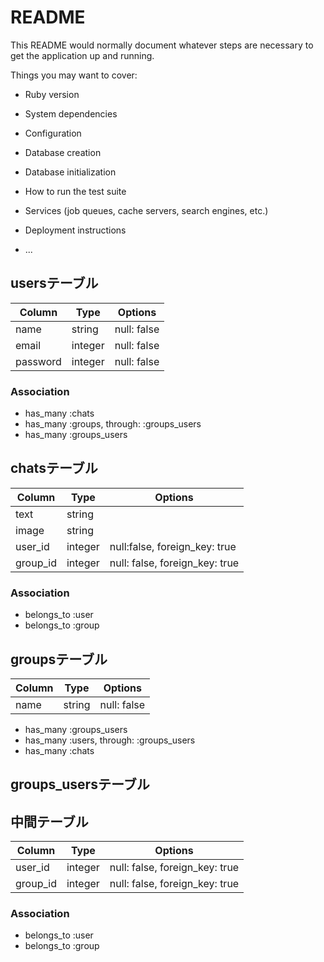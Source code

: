# README

This README would normally document whatever steps are necessary to get the
application up and running.

Things you may want to cover:

* Ruby version

* System dependencies

* Configuration

* Database creation

* Database initialization

* How to run the test suite

* Services (job queues, cache servers, search engines, etc.)

* Deployment instructions

* ...

## usersテーブル
  |Column|Type|Options|
  |------|----|-------|
  |name|string|null: false|
  |email|integer|null: false|
  |password|integer|null: false|

### Association
 - has_many :chats
 - has_many :groups, through: :groups_users
 - has_many :groups_users

 ## chatsテーブル
 |Column|Type|Options|
 |------|----|-------|
 |text|string||
 |image|string||
 |user_id|integer|null:false, foreign_key: true|
 |group_id|integer|null: false, foreign_key: true|

  ### Association
 - belongs_to :user
 - belongs_to :group

 ## groupsテーブル
 Column|Type|Options|
|------|----|-------|
|name|string|null: false|

- has_many :groups_users
- has_many :users, through: :groups_users
- has_many :chats

## groups_usersテーブル
## 中間テーブル

|Column|Type|Options|
|------|----|-------|
|user_id|integer|null: false, foreign_key: true|
|group_id|integer|null: false, foreign_key: true|

### Association
- belongs_to :user
- belongs_to :group
